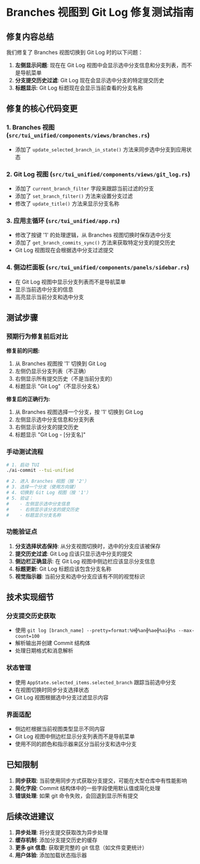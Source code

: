 # Branches 视图到 Git Log 修复测试指南

## 修复内容总结

我们修复了 Branches 视图切换到 Git Log 时的以下问题：

1. **左侧显示问题**: 现在在 Git Log 视图中会显示选中分支信息和分支列表，而不是导航菜单
2. **分支提交历史过滤**: Git Log 现在会显示选中分支的特定提交历史
3. **标题显示**: Git Log 标题现在会显示当前查看的分支名称

## 修复的核心代码变更

### 1. Branches 视图 (`src/tui_unified/components/views/branches.rs`)
- 添加了 `update_selected_branch_in_state()` 方法来同步选中分支到应用状态

### 2. Git Log 视图 (`src/tui_unified/components/views/git_log.rs`)
- 添加了 `current_branch_filter` 字段来跟踪当前过滤的分支
- 添加了 `set_branch_filter()` 方法来设置分支过滤
- 修改了 `update_title()` 方法来显示分支名称

### 3. 应用主循环 (`src/tui_unified/app.rs`)
- 修改了按键 '1' 的处理逻辑，从 Branches 视图切换时保存选中分支
- 添加了 `get_branch_commits_sync()` 方法来获取特定分支的提交历史
- Git Log 视图现在会根据选中分支过滤提交

### 4. 侧边栏面板 (`src/tui_unified/components/panels/sidebar.rs`)
- 在 Git Log 视图中显示分支列表而不是导航菜单
- 显示当前选中分支的信息
- 高亮显示当前分支和选中分支

## 测试步骤

### 预期行为修复前后对比

**修复前的问题:**
1. 从 Branches 视图按 '1' 切换到 Git Log
2. 左侧仍显示分支列表（不正确）
3. 右侧显示所有提交历史（不是当前分支的）
4. 标题显示 "Git Log"（不显示分支名）

**修复后的正确行为:**
1. 从 Branches 视图选择一个分支，按 '1' 切换到 Git Log
2. 左侧显示选中分支信息和分支列表
3. 右侧显示该分支的提交历史
4. 标题显示 "Git Log - [分支名]"

### 手动测试流程

```bash
# 1. 启动 TUI
./ai-commit --tui-unified

# 2. 进入 Branches 视图（按 '2'）
# 3. 选择一个分支（使用方向键）
# 4. 切换到 Git Log 视图（按 '1'）
# 5. 验证：
#    - 左侧显示选中分支信息
#    - 右侧显示该分支的提交历史
#    - 标题显示分支名称
```

### 功能验证点

1. **分支选择状态保持**: 从分支视图切换时，选中的分支应该被保存
2. **提交历史过滤**: Git Log 应该只显示选中分支的提交
3. **侧边栏正确显示**: 在 Git Log 视图中侧边栏应该显示分支信息
4. **标题更新**: Git Log 标题应该包含分支名称
5. **视觉指示器**: 当前分支和选中分支应该有不同的视觉标识

## 技术实现细节

### 分支提交历史获取
- 使用 `git log [branch_name] --pretty=format:%H╬%an╬%ae╬%ai╬%s --max-count=100`
- 解析输出并创建 Commit 结构体
- 处理日期格式和消息解析

### 状态管理
- 使用 `AppState.selected_items.selected_branch` 跟踪当前选中分支
- 在视图切换时同步分支选择状态
- Git Log 视图根据选中分支过滤显示内容

### 界面适配
- 侧边栏根据当前视图类型显示不同内容
- Git Log 视图中侧边栏显示分支列表而不是导航菜单
- 使用不同的颜色和指示器来区分当前分支和选中分支

## 已知限制

1. **同步获取**: 当前使用同步方式获取分支提交，可能在大型仓库中有性能影响
2. **简化字段**: Commit 结构体中的一些字段使用默认值或简化处理
3. **错误处理**: 如果 git 命令失败，会回退到显示所有提交

## 后续改进建议

1. **异步处理**: 将分支提交获取改为异步处理
2. **缓存机制**: 添加分支提交历史的缓存
3. **更多 git 信息**: 获取更完整的 git 信息（如文件变更统计）
4. **用户体验**: 添加加载状态指示器